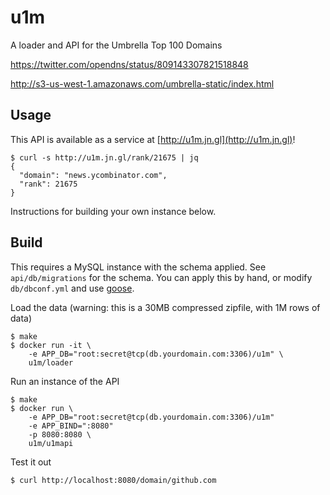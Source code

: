 # u1m

A loader and API for the Umbrella Top 100 Domains

https://twitter.com/opendns/status/809143307821518848

http://s3-us-west-1.amazonaws.com/umbrella-static/index.html

## Usage

This API is available as a service at [http://u1m.jn.gl](http://u1m.jn.gl)!

```
$ curl -s http://u1m.jn.gl/rank/21675 | jq
{
  "domain": "news.ycombinator.com",
  "rank": 21675
}
```

Instructions for building your own instance below.

## Build

This requires a MySQL instance with the schema applied. See `api/db/migrations` for the schema.
You can apply this by hand, or modify `db/dbconf.yml` and use [goose](https://bitbucket.org/liamstask/goose/).

Load the data (warning: this is a 30MB compressed zipfile, with 1M rows of data)

```
$ make
$ docker run -it \
    -e APP_DB="root:secret@tcp(db.yourdomain.com:3306)/u1m" \
    u1m/loader
```

Run an instance of the API

```
$ make
$ docker run \
    -e APP_DB="root:secret@tcp(db.yourdomain.com:3306)/u1m"
    -e APP_BIND=":8080"
    -p 8080:8080 \
    u1m/u1mapi
```

Test it out

```
$ curl http://localhost:8080/domain/github.com
```
